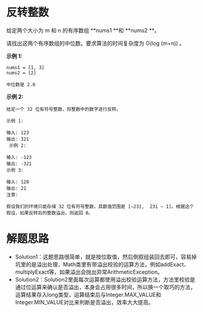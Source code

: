 # 反转整数

给定两个大小为 m 和 n 的有序数组 **nums1 **和 **nums2 **。

请找出这两个有序数组的中位数。要求算法的时间复杂度为 O(log (m+n)) 。

**示例 1:**

```
nums1 = [1, 3]
nums2 = [2]

中位数是 2.0

```

**示例 2:**

```
给定一个 32 位有符号整数，将整数中的数字进行反转。

示例 1:

输入: 123
输出: 321
 示例 2:

输入: -123
输出: -321
示例 3:

输入: 120
输出: 21
注意:

假设我们的环境只能存储 32 位有符号整数，其数值范围是 [−231,  231 − 1]。根据这个假设，如果反转后的整数溢出，则返回 0。
```


# 解题思路

* Solution1：这题思路很简单，就是按位取值，然后倒叙组装回去即可，容易掉坑里的是溢出处理，Math类里有带溢出校验的运算方法，例如addExact、multiplyExact等，如果溢出会抛出异常ArithmeticException。
* Solution2：Solution2里面每次运算都使用溢出校验运算方法，方法里校验是通过位运算来确认是否溢出，本身会占用很多时间，所以换一个取巧的方法，运算结果存入long类型，运算结束后与Integer.MAX_VALUE和Integer.MIN_VALUE对比来判断是否溢出，效率大大提高。


